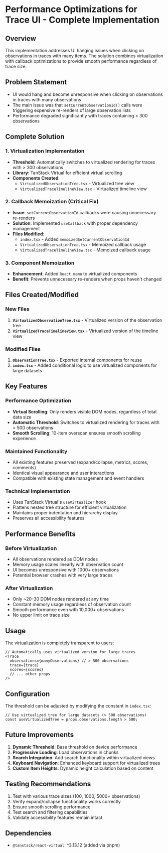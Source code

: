 # Performance Optimizations for Trace UI - Complete Implementation

## Overview

This implementation addresses UI hanging issues when clicking on observations in traces with many items. The solution combines virtualization with callback optimizations to provide smooth performance regardless of trace size.

## Problem Statement

- UI would hang and become unresponsive when clicking on observations in traces with many observations
- The main issue was that `setCurrentObservationId()` calls were triggering expensive re-renders of large observation lists
- Performance degraded significantly with traces containing > 300 observations

## Complete Solution

### 1. Virtualization Implementation

- **Threshold**: Automatically switches to virtualized rendering for traces with > 300 observations
- **Library**: TanStack Virtual for efficient virtual scrolling
- **Components Created**:
  - `VirtualizedObservationTree.tsx` - Virtualized tree view
  - `VirtualizedTraceTimelineView.tsx` - Virtualized timeline view

### 2. Callback Memoization (Critical Fix)

- **Issue**: `setCurrentObservationId` callbacks were causing unnecessary re-renders
- **Solution**: Implemented `useCallback` with proper dependency management
- **Files Modified**:
  - `index.tsx` - Added `memoizedSetCurrentObservationId`
  - `VirtualizedObservationTree.tsx` - Memoized callback usage
  - `VirtualizedTraceTimelineView.tsx` - Memoized callback usage

### 3. Component Memoization

- **Enhancement**: Added `React.memo` to virtualized components
- **Benefit**: Prevents unnecessary re-renders when props haven't changed

## Files Created/Modified

### New Files

1. **`VirtualizedObservationTree.tsx`** - Virtualized version of the observation tree
2. **`VirtualizedTraceTimelineView.tsx`** - Virtualized version of the timeline view

### Modified Files

1. **`ObservationTree.tsx`** - Exported internal components for reuse
2. **`index.tsx`** - Added conditional logic to use virtualized components for large datasets

## Key Features

### Performance Optimization

- **Virtual Scrolling**: Only renders visible DOM nodes, regardless of total data size
- **Automatic Threshold**: Switches to virtualized rendering for traces with > 500 observations
- **Smooth Scrolling**: 10-item overscan ensures smooth scrolling experience

### Maintained Functionality

- All existing features preserved (expand/collapse, metrics, scores, comments)
- Identical visual appearance and user interactions
- Compatible with existing state management and event handlers

### Technical Implementation

- Uses TanStack Virtual's `useVirtualizer` hook
- Flattens nested tree structure for efficient virtualization
- Maintains proper indentation and hierarchy display
- Preserves all accessibility features

## Performance Benefits

### Before Virtualization

- All observations rendered as DOM nodes
- Memory usage scales linearly with observation count
- UI becomes unresponsive with 1000+ observations
- Potential browser crashes with very large traces

### After Virtualization

- Only ~20-30 DOM nodes rendered at any time
- Constant memory usage regardless of observation count
- Smooth performance even with 10,000+ observations
- No upper limit on trace size

## Usage

The virtualization is completely transparent to users:

```tsx
// Automatically uses virtualized version for large traces
<Trace
  observations={manyObservations} // > 500 observations
  trace={trace}
  scores={scores}
  // ... other props
/>
```

## Configuration

The threshold can be adjusted by modifying the constant in `index.tsx`:

```tsx
// Use virtualized tree for large datasets (> 500 observations)
const useVirtualizedTree = props.observations.length > 500;
```

## Future Improvements

1. **Dynamic Threshold**: Base threshold on device performance
2. **Progressive Loading**: Load observations in chunks
3. **Search Integration**: Add search functionality within virtualized views
4. **Keyboard Navigation**: Enhanced keyboard support for virtualized trees
5. **Custom Item Heights**: Dynamic height calculation based on content

## Testing Recommendations

1. Test with various trace sizes (100, 1000, 5000+ observations)
2. Verify expand/collapse functionality works correctly
3. Ensure smooth scrolling performance
4. Test search and filtering capabilities
5. Validate accessibility features remain intact

## Dependencies

- `@tanstack/react-virtual`: ^3.13.12 (added via pnpm)
